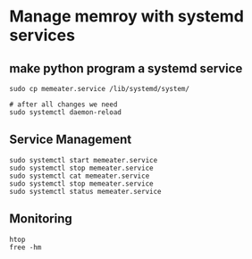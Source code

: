 # Manage memroy with systemd services

## make python program a systemd service

```
sudo cp memeater.service /lib/systemd/system/

# after all changes we need
sudo systemctl daemon-reload

```

## Service Management

```
sudo systemctl start memeater.service
sudo systemctl stop memeater.service
sudo systemctl cat memeater.service
sudo systemctl stop memeater.service
sudo systemctl status memeater.service
```

## Monitoring

```
htop
free -hm
```


